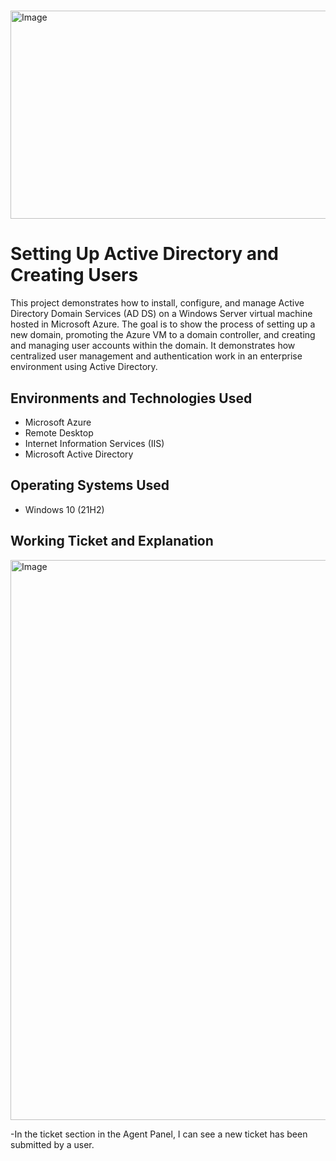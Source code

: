 # <p align="center">
<img width="644" height="333" alt="Image" src="https://github.com/user-attachments/assets/5ba3a47e-65b6-4133-8cc8-b955b5e11c18"/>
</p>

<h1>Setting Up Active Directory and Creating Users</h1>
This project demonstrates how to install, configure, and manage Active Directory Domain Services (AD DS) on a Windows Server virtual machine hosted in Microsoft Azure. The goal is to show the process of setting up a new domain, promoting the Azure VM to a domain controller, and creating and managing user accounts within the domain. It demonstrates how centralized user management and authentication work in an enterprise environment using Active Directory.
</p>

<h2>Environments and Technologies Used</h2>

- Microsoft Azure
- Remote Desktop
- Internet Information Services (IIS)
- Microsoft Active Directory

<h2>Operating Systems Used </h2>

- Windows 10</b> (21H2)


<h2>Working Ticket and Explanation</h2>

<p>
<img width="1196" height="896" alt="Image" src="https://github.com/user-attachments/assets/ef629a9c-6d55-4166-bef1-73d9bda0f60a" />
</p>
<p>
-In the ticket section in the Agent Panel, I can see a new ticket has been submitted by a user.
</p>
<br>

<p>

</p>
<p>
  
</p>
<br>

<p>

</p>
<p>
  
</p>
<br>

<p>

</p>
<p>
  
</p>
<br>

<p>

</p>
<p>
  
</p>
<br>

<p>

</p>
<p>
  
</p>
<br>

<p>

</p>
<p>
  
</p>
<br>

<br />

